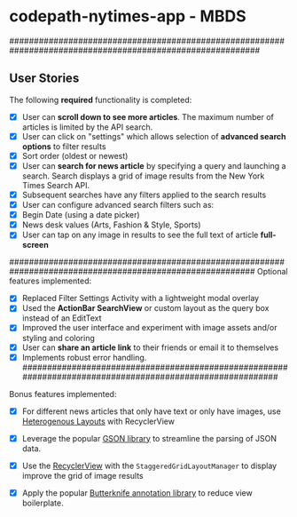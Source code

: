 # codepath-nytimes-app - MBDS
###########################################################################################################
## User Stories

The following **required** functionality is completed:

* [x] User can **scroll down to see more articles**. The maximum number of articles is limited by the API search.
* [x] User can click on "settings" which allows selection of **advanced search options** to filter results
* [x] Sort order (oldest or newest)
* [x] User can **search for news article** by specifying a query and launching a search. Search displays a grid of image results from the New York Times Search API.
* [x] Subsequent searches have any filters applied to the search results
* [x] User can configure advanced search filters such as:
* [x] Begin Date (using a date picker)
* [x] News desk values (Arts, Fashion & Style, Sports)
* [x] User can tap on any image in results to see the full text of article **full-screen**

##########################################################################################################
Optional features implemented:

* [x] Replaced Filter Settings Activity with a lightweight modal overlay
* [x] Used the **ActionBar SearchView** or custom layout as the query box instead of an EditText
* [x] Improved the user interface and experiment with image assets and/or styling and coloring
* [x] User can **share an article link** to their friends or email it to themselves
* [x] Implements robust error handling.
##########################################################################################################

Bonus features implemented:

* [x] For different news articles that only have text or only have images, use [Heterogenous Layouts](http://guides.codepath.com/android/Heterogenous-Layouts-inside-RecyclerView) with RecyclerView
* [x] Leverage the popular [GSON library](http://guides.codepath.com/android/Using-Android-Async-Http-Client#decoding-with-gson-library) to streamline the parsing of JSON data.
* [x] Use the [RecyclerView](http://guides.codepath.com/android/Using-the-RecyclerView) with the `StaggeredGridLayoutManager` to display improve the grid of image results
* [x] Apply the popular [Butterknife annotation library](http://guides.codepath.com/android/Reducing-View-Boilerplate-with-Butterknife) to reduce view boilerplate.

